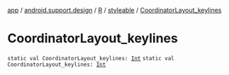 [app](../../../index.md) / [android.support.design](../../index.md) / [R](../index.md) / [styleable](index.md) / [CoordinatorLayout_keylines](.)

# CoordinatorLayout_keylines

`static val CoordinatorLayout_keylines: `[`Int`](https://kotlinlang.org/api/latest/jvm/stdlib/kotlin/-int/index.html)
`static val CoordinatorLayout_keylines: `[`Int`](https://kotlinlang.org/api/latest/jvm/stdlib/kotlin/-int/index.html)